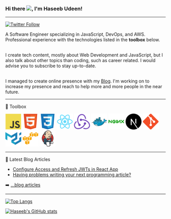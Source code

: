 ### Hi there <img src="https://raw.githubusercontent.com/MartinHeinz/MartinHeinz/master/wave.gif" width="30px">, I'm Haseeb Udeen!

---

[![Twitter Follow](https://img.shields.io/twitter/follow/haseebudeen?label=People%20following%20me%20on%20Twitter&style=social)](https://twitter.com/intent/follow?screen_name=haseebudeen)

A Software Engineer specializing in JavaScript, DevOps, and AWS. Professional experience with the technologies listed in the **toolbox** below. <br/><br/>

I create tech content, mostly about Web Development and JavaScript, but I also talk about other topics than coding, such as career related. I would advise you to subscribe to stay up-to-date. <br/><br/>

I managed to create online presence with my [Blog](https://www.medium.com/@haseebudeen). I'm working on to increase my presence and reach to help more and more people in the near future.


---

🧰 Toolbox

<img src="https://github.com/devicons/devicon/blob/master/icons/javascript/javascript-original.svg" width="50"/> <img src="https://github.com/devicons/devicon/blob/master/icons/html5/html5-original.svg" width="50"/> <img src="https://github.com/devicons/devicon/blob/master/icons/css3/css3-original.svg" width="50"/> <img src="https://github.com/devicons/devicon/blob/master/icons/react/react-original.svg" width="50"/> <img src="https://github.com/devicons/devicon/blob/master/icons/redux/redux-original.svg" width="50"/> <img src="https://github.com/devicons/devicon/blob/master/icons/docker/docker-original.svg" width="50"/> <img src="https://github.com/devicons/devicon/blob/master/icons/nginx/nginx-original.svg" width="50"/> <img src="https://github.com/devicons/devicon/blob/master/icons/nextjs/nextjs-original.svg" width="50"/> <img src="https://github.com/devicons/devicon/blob/master/icons/git/git-original.svg" width="50"/> <img src="https://github.com/devicons/devicon/blob/master/icons/materialui/materialui-original.svg" width="50"/> <img src="https://github.com/devicons/devicon/blob/master/icons/amazonwebservices/amazonwebservices-original.svg" width="50"/> <img src="https://github.com/devicons/devicon/blob/master/icons/jenkins/jenkins-original.svg" width="50"/>

---

📘 Latest Blog Articles

<!-- BLOG-POST-LIST:START-->
- [Configure Access and Refresh JWTs in React App](https://space.haseebudeen.com/configure-access-and-refresh-jwts-in-react-app)
- [Having problems writing your next programming article?](https://space.haseebudeen.com/having-problems-writing-your-next-programming-article)
<!-- BLOG-POST-LIST:END-->

➡️ [...blog articles](https://www.medium.com/@haseebudeen)

---

[![Top Langs](https://github-readme-stats.vercel.app/api/top-langs/?username=RacketyWater7&hide=java&theme=radical)](https://github.com/RacketyWater7/github-stats)

[![Haseeb's GitHub stats](https://github-readme-stats.vercel.app/api?username=RacketyWater7&theme=radical)](https://github.com/RacketyWater7/github-stats)
<!--
**RacketyWater7/RacketyWater7** is a ✨ _special_ ✨ repository because its `README.md` (this file) appears on your GitHub profile.

Here are some ideas to get you started:

- 🔭 I’m currently working on ...
- 🌱 I’m currently learning ...
- 👯 I’m looking to collaborate on ...
- 🤔 I’m looking for help with ...
- 💬 Ask me about ...
- 📫 How to reach me: ...
- 😄 Pronouns: ...
- ⚡ Fun fact: ...
-->
